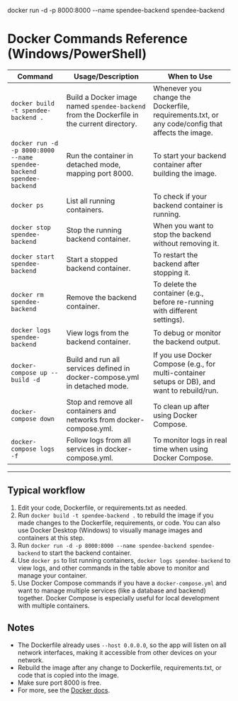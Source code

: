 docker run -d -p 8000:8000 --name spendee-backend spendee-backend


# Docker Commands Reference (Windows/PowerShell)

| Command                                                                 | Usage/Description                                                                                  | When to Use                                                                                   |
|-------------------------------------------------------------------------|---------------------------------------------------------------------------------------------------|----------------------------------------------------------------------------------------------|
| `docker build -t spendee-backend .`                                     | Build a Docker image named `spendee-backend` from the Dockerfile in the current directory.        | Whenever you change the Dockerfile, requirements.txt, or any code/config that affects the image. |
| `docker run -d -p 8000:8000 --name spendee-backend spendee-backend`     | Run the container in detached mode, mapping port 8000.                                            | To start your backend container after building the image.                                     |
| `docker ps`                                                             | List all running containers.                                                                      | To check if your backend container is running.                                                |
| `docker stop spendee-backend`                                           | Stop the running backend container.                                                               | When you want to stop the backend without removing it.                                        |
| `docker start spendee-backend`                                          | Start a stopped backend container.                                                                | To restart the backend after stopping it.                                                     |
| `docker rm spendee-backend`                                             | Remove the backend container.                                                                     | To delete the container (e.g., before re-running with different settings).                    |
| `docker logs spendee-backend`                                           | View logs from the backend container.                                                             | To debug or monitor the backend output.                                                       |
| `docker-compose up --build -d`                                          | Build and run all services defined in docker-compose.yml in detached mode.                        | If you use Docker Compose (e.g., for multi-container setups or DB), and want to rebuild/run.  |
| `docker-compose down`                                                   | Stop and remove all containers and networks from docker-compose.yml.                              | To clean up after using Docker Compose.                                                       |
| `docker-compose logs -f`                                                | Follow logs from all services in docker-compose.yml.                                              | To monitor logs in real time when using Docker Compose.                                       |

---

## Typical workflow
1. Edit your code, Dockerfile, or requirements.txt as needed.
2. Run `docker build -t spendee-backend .` to rebuild the image if you made changes to the Dockerfile, requirements, or code. You can also use Docker Desktop (Windows) to visually manage images and containers at this step.
3. Run `docker run -d -p 8000:8000 --name spendee-backend spendee-backend` to start the backend container.
4. Use `docker ps` to list running containers, `docker logs spendee-backend` to view logs, and other commands in the table above to monitor and manage your container.
5. Use Docker Compose commands if you have a `docker-compose.yml` and want to manage multiple services (like a database and backend) together. Docker Compose is especially useful for local development with multiple containers.

## Notes
- The Dockerfile already uses `--host 0.0.0.0`, so the app will listen on all network interfaces, making it accessible from other devices on your network.
- Rebuild the image after any change to Dockerfile, requirements.txt, or code that is copied into the image.
- Make sure port 8000 is free.
- For more, see the [Docker docs](https://docs.docker.com/get-started/).
